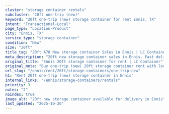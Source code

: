 ```yaml
---
cluster: "storage container rentals"
subcluster: "20ft one-trip (new)"
keyword: "20ft one-trip (new) storage container for rent Ennis, TX"
intent: "Transactional-Local"
page_type: "Location-Product"
city: "Ennis, TX"
service_type: "storage container"
condition: "New"
size: "20ft"
title_tag: "20ft A78 New storage container Sales in Ennis | LC Container"
meta_description: "20ft new storage container sales in Ennis. Fast delivery, competitive pricing. Serving storage containers area. Quote ID: UA9. Call (214) 524-4168 for your free quote today."
original_title: "Ennis 20ft storage container for rent | LC Container"
original_meta: "Buy one-trip (new) 20ft storage container rent with local delivery in Ennis, TX. LC Container — local Since 2003. Request a fast quote today."
url_slug: "/ennis/rent/20ft/storage-containers/one-trip-new"
h1: "Rent 20ft one-trip (new) storage container in Ennis"
internal_links: "/ennis/storage-containers/rentals"
priority: 3
notes: "2"
noindex: true
image_alt: "20ft new storage container available for delivery in Ennis"
last_updated: "2025-10-20"
---
```


<!-- TODO: Add unique city/inventory copy, images, and internal links here. -->
